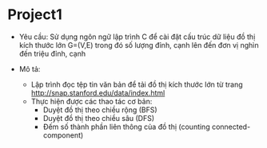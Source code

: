 # Project1

* Yêu cầu: Sử dụng ngôn ngữ lập trình C để cài đặt cấu trúc dữ liệu đồ thị kích thước lớn G=(V,E) trong đó số lượng đỉnh, cạnh lên đến đơn vị nghìn đến triệu đỉnh, cạnh

* Mô tả:
  - Lập trình đọc tệp tin văn bản để tải đồ thị kích thước lớn từ trang http://snap.stanford.edu/data/index.html
  - Thực hiện được các thao tác cơ bản:
      + Duyệt đồ thị theo chiều rộng (BFS)
      + Duyệt đồ thị theo chiều sâu   (DFS)
      + Đếm số thành phần liên thông của đồ thị (counting connected-component)


